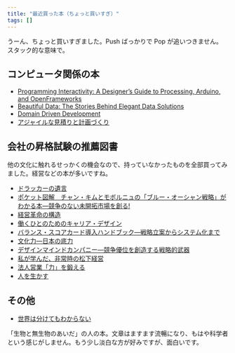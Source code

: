 ```yaml
---
title: "最近買った本（ちょっと買いすぎ）"
tags: []
---
```


うーん、ちょっと買いすぎました。Push ばっかりで Pop が追いつきません。スタック的な意味で。

## コンピュータ関係の本

- [Programming Interactivity: A Designer&#8217;s Guide to Processing, Arduino, and OpenFrameworks](http://amazon.co.jp/o/ASIN/0596154143/nanataisan-22)
- [Beautiful Data: The Stories Behind Elegant Data Solutions](http://amazon.co.jp/o/ASIN/0596157118/nanataisan-22)
- [Domain Driven Development](http://amazon.co.jp/o/ASIN/0321125215/nanataisan-22)
- [アジャイルな見積りと計画づくり](http://amazon.co.jp/o/ASIN/4839924023/nanataisan-22)

## 会社の昇格試験の推薦図書

他の文化に触れるせっかくの機会なので、持っていなかったものを全部買ってみました。経営などの本が多いですね。

- [ドラッカーの遺言](http://amazon.co.jp/o/ASIN/4062820005/nanataisan-22)
- [ポケット図解　チャン・キムとモボルニュの「ブルー・オーシャン戦略」がわかる本—競争のない未開拓市場を創る!](http://amazon.co.jp/o/ASIN/4798014028/nanataisan-22)
- [経営革命の構造](http://amazon.co.jp/o/ASIN/4004306426/nanataisan-22)
- [働くひとのためのキャリア・デザイン](http://amazon.co.jp/o/ASIN/456961941X/nanataisan-22)
- [バランス・スコアカード導入ハンドブック—戦略立案からシステム化まで](http://amazon.co.jp/o/ASIN/4492554912/nanataisan-22)
- [文化力—日本の底力](http://amazon.co.jp/o/ASIN/4900594946/nanataisan-22)
- [デザインマインドカンパニー—競争優位を創造する戦略的武器](http://amazon.co.jp/o/ASIN/4478500908/nanataisan-22)
- [私が学んだ、非常時の松下経営](http://amazon.co.jp/o/ASIN/480613418X/nanataisan-22)
- [法人営業「力」を鍛える](http://amazon.co.jp/o/ASIN/4492555358/nanataisan-22)
- [人を生かす](http://amazon.co.jp/o/ASIN/4532314070/nanataisan-22)

## その他

- [世界は分けてもわからない](http://amazon.co.jp/o/ASIN/4062880008/nanataisan-22)

「生物と無生物のあいだ」の人の本。文章はますます流暢になり、もはや科学者という感じがしません。もう少し淡白な方が好みですが、面白いです。
